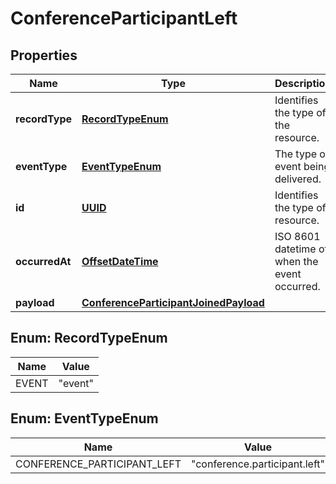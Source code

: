 

# ConferenceParticipantLeft

## Properties

Name | Type | Description | Notes
------------ | ------------- | ------------- | -------------
**recordType** | [**RecordTypeEnum**](#RecordTypeEnum) | Identifies the type of the resource. |  [optional]
**eventType** | [**EventTypeEnum**](#EventTypeEnum) | The type of event being delivered. |  [optional]
**id** | [**UUID**](UUID.md) | Identifies the type of resource. |  [optional]
**occurredAt** | [**OffsetDateTime**](OffsetDateTime.md) | ISO 8601 datetime of when the event occurred. |  [optional]
**payload** | [**ConferenceParticipantJoinedPayload**](ConferenceParticipantJoinedPayload.md) |  |  [optional]



## Enum: RecordTypeEnum

Name | Value
---- | -----
EVENT | &quot;event&quot;



## Enum: EventTypeEnum

Name | Value
---- | -----
CONFERENCE_PARTICIPANT_LEFT | &quot;conference.participant.left&quot;



